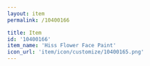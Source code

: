 ```yaml
---
layout: item
permalink: /10400166

title: Item
id: '10400166'
item_name: 'Hiss Flower Face Paint'
icon_url: 'item/icon/customize/10400165.png'
---
```

